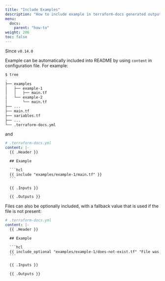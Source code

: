 ```yaml
---
title: "Include Examples"
description: "How to include example in terraform-docs generated output"
menu:
  docs:
    parent: "how-to"
weight: 206
toc: false
---
```


Since `v0.14.0`

Example can be automatically included into README by using `content` in configuration
file. For example:

````bash
$ tree
.
├── examples
│   ├── example-1
│   │   ├── main.tf
│   └── example-2
│       └── main.tf
├── ...
├── main.tf
├── variables.tf
├── ...
└── .terraform-docs.yml
````

and

````yaml
# .terraform-docs.yml
content: |-
  {{ .Header }}

  ## Example

  ```hcl
  {{ include "examples/example-1/main.tf" }}
  ```

  {{ .Inputs }}

  {{ .Outputs }}
````

Files can also be optionally included, with a fallback value that is used if the file is not present:

````yaml
# .terraform-docs.yml
content: |-
  {{ .Header }}

  ## Example

  ```hcl
  {{ include_optional "examples/example-1/does-not-exist.tf" "File was not found" }}
  ```

  {{ .Inputs }}

  {{ .Outputs }}
````
